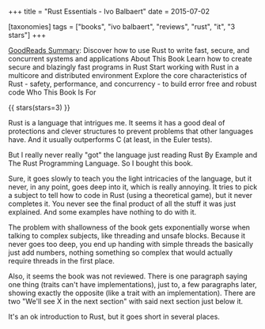 +++
title = "Rust Essentials - Ivo Balbaert"
date = 2015-07-02

[taxonomies]
tags = ["books", "ivo balbaert", "reviews", "rust", "it", "3 stars"]
+++

[GoodReads Summary](https://www.goodreads.com/book/show/25644753-rust-essentials):
Discover how to use Rust to write fast, secure, and concurrent systems and
applications About This Book Learn how to create secure and blazingly fast
programs in Rust Start working with Rust in a multicore and distributed
environment Explore the core characteristics of Rust - safety, performance,
and concurrency - to build error free and robust code Who This Book Is For

<!-- more -->

{{ stars(stars=3) }}

Rust is a language that intrigues me. It seems it has a good deal of
protections and clever structures to prevent problems that other languages
have. And it usually outperforms C (at least, in the Euler tests).

But I really never really "got" the language just reading Rust By Example and
The Rust Programming Language. So I bought this book.

Sure, it goes slowly to teach you the light intricacies of the language, but
it never, in any point, goes deep into it, which is really annoying. It tries
to pick a subject to tell how to code in Rust (using a theoretical game), but
it never completes it. You never see the final product of all the stuff it was
just explained. And some examples have nothing to do with it.

The problem with shallowness of the book gets exponentially worse when talking
to complex subjects, like threading and unsafe blocks. Because it never goes
too deep, you end up handing with simple threads the basically just add
numbers, nothing something so complex that would actually require threads in
the first place.

Also, it seems the book was not reviewed. There is one paragraph saying one
thing (traits can't have implementations), just to, a few paragraphs later,
showing exactly the opposite (like a trait with an implementation). There are
two "We'll see X in the next section" with said next section just below it.

It's an ok introduction to Rust, but it goes short in several places.
